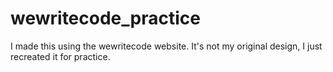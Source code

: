 # wewritecode_practice
I made this using the wewritecode website. It's not my original design, I just recreated it for practice.
